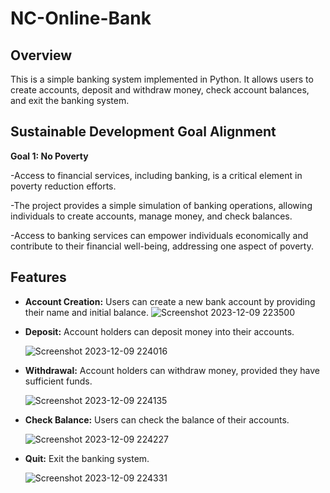 # NC-Online-Bank

## Overview
This is a simple banking system implemented in Python. It allows users to create accounts, deposit and withdraw money, check account balances, and exit the banking system.

## Sustainable Development Goal Alignment
**Goal 1: No Poverty**

-Access to financial services, including banking, is a critical element in poverty reduction efforts.

-The project provides a simple simulation of banking operations, allowing individuals to create accounts, manage money, and check balances.

-Access to banking services can empower individuals economically and contribute to their financial well-being, addressing one aspect of poverty.

## Features
- **Account Creation:** Users can create a new bank account by providing their name and initial balance.
  ![Screenshot 2023-12-09 223500](https://github.com/nimfadelgado/NC-Online-Bank/assets/119932703/f1650cc2-845a-4377-9baf-f743f7cffd16)

- **Deposit:** Account holders can deposit money into their accounts.
  
  ![Screenshot 2023-12-09 224016](https://github.com/nimfadelgado/NC-Online-Bank/assets/119932703/afc908b3-a3d4-4441-8eee-b90bb23fae10)

- **Withdrawal:** Account holders can withdraw money, provided they have sufficient funds.
  
  ![Screenshot 2023-12-09 224135](https://github.com/nimfadelgado/NC-Online-Bank/assets/119932703/ce91c012-ed34-467e-bdcf-7a453b36d37f)

- **Check Balance:** Users can check the balance of their accounts.
  
  ![Screenshot 2023-12-09 224227](https://github.com/nimfadelgado/NC-Online-Bank/assets/119932703/00ea7714-4710-40ca-84ba-8d5a4c6ec1c6)

- **Quit:** Exit the banking system.
  
  ![Screenshot 2023-12-09 224331](https://github.com/nimfadelgado/NC-Online-Bank/assets/119932703/61fe8c88-3584-4848-8bef-0b37cc43bfab)

